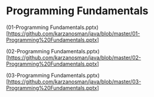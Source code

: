 # Programming Fundamentals

(01-Programming Fundamentals.pptx)[https://github.com/karzanosman/java/blob/master/01-Programming%20Fundamentals.pptx]

(02-Programming Fundamentals.pptx)[https://github.com/karzanosman/java/blob/master/02-Programming%20Fundamentals.pptx]

(03-Programming Fundamentals.pptx)[https://github.com/karzanosman/java/blob/master/03-Programming%20Fundamentals.pptx]





